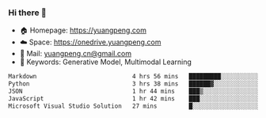 ### Hi there 👋

- 🏠 Homepage: https://yuangpeng.com
- ☁️ Space: https://onedrive.yuangpeng.com
- 📧 Mail: yuangpeng.cn@gmail.com
- 🌅 Keywords: Generative Model, Multimodal Learning

<!--
**yuangpeng/yuangpeng** is a ✨ _special_ ✨ repository because its `README.md` (this file) appears on your GitHub profile.

Here are some ideas to get you started:

- 🔭 I’m currently working on ...
- 🌱 I’m currently learning ...
- 👯 I’m looking to collaborate on ...
- 🤔 I’m looking for help with ...
- 💬 Ask me about ...
- 📫 How to reach me: ...
- 😄 Pronouns: ...
- ⚡ Fun fact: ...
-->

<!--START_SECTION:waka-->

```txt
Markdown                           4 hrs 56 mins   █████████░░░░░░░░░░░░░░░░   36.23 %
Python                             3 hrs 38 mins   ██████▓░░░░░░░░░░░░░░░░░░   26.65 %
JSON                               1 hr 44 mins    ███▒░░░░░░░░░░░░░░░░░░░░░   12.73 %
JavaScript                         1 hr 42 mins    ███░░░░░░░░░░░░░░░░░░░░░░   12.49 %
Microsoft Visual Studio Solution   27 mins         █░░░░░░░░░░░░░░░░░░░░░░░░   03.39 %
```

<!--END_SECTION:waka-->
